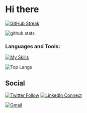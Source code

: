 # Hi there
[![GitHub Streak](https://streak-stats.demolab.com?user=yoosinpaddy&theme=dark)](https://git.io/streak-stats)

![github stats](https://github-readme-stats.vercel.app/api?username=yoosinpaddy&show_icons=true&count_private=true&line_height=33&theme=react)

<h3 align="left">Languages and Tools:</h3>

[![My Skills](https://skillicons.dev/icons?i=androidstudio,kotlin,java,dart,flutter,gradle,xcode,php,laravel,mysql,html,css,js,jquery,react,angular,bootstrap,nodejs,eclipse,figma,firebase,git,github,gitlab,idea,linux,sqlite,swift,vscode,wordpress,xd&perline=9)](https://www.updatecode.net/)



![Top Langs](https://github-readme-stats.vercel.app/api/top-langs/?username=yoosinpaddy&hide=html&theme=react)



<!---[![GitHub Streak](https://github-readme-streak-stats.herokuapp.com/?user=yoosinpaddy&theme=react)](https://github.com/DenverCoder1/github-readme-streak-stats)-->

## Social

[![Twitter Follow](https://img.shields.io/badge/%20-Follow-black?color=14171A&labelColor=1976d2&logo=twitter&logoColor=ffffff)](https://twitter.com/PYoosin)
[![LinkedIn Connect](https://img.shields.io/badge/%20-Connect-black?color=14171A&labelColor=212121&logo=linkedin&logoColor=ffffff)](https://www.linkedin.com/in/yoosinpaddy/)
<!-- [![Facebook Follow](https://img.shields.io/badge/%20-Follow-black?color=14171A&labelColor=1976d2&logo=facebook&logoColor=ffffff)](https://www.facebook.com/jay.i.jr.1) -->
[![Gmail](https://img.shields.io/badge/%20-Send%20Mail-black?color=14171A&labelColor=ef5350&logo=gmail&logoColor=ffffff)](mailto:yoosinpaddyrop@gmail.com?subject=From%20GitHub&body=Hi,%20there.%20Found%20you%20from%20GitHub.)
